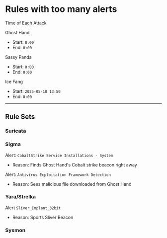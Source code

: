 # Rules with too many alerts

Time of Each Attack

Ghost Hand
- Start: `0:00`
- End: `0:00`

Sassy Panda
- Start: `0:00`
- End: `0:00`

Ice Fang
- Start: `2025-05-10 13:50`
- End: `0:00`

---

## Rule Sets

### Suricata

### Sigma

Alert: `CobaltStrike Service Installations - System`
- Reason: Finds Ghost Hand's Cobalt strike beacon right away

Alert: `Antivirus Ecploitation Framework Detection`
- Reason: Sees malicious file downloaded from Ghost Hand

### Yara/Strelka

Alert `Sliver_Implant_32bit`
- Reason: Sports Sliver Beacon

### Sysmon

